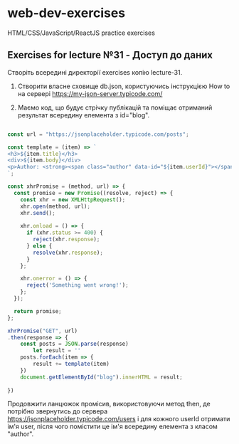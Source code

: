 # web-dev-exercises

HTML/CSS/JavaScript/ReactJS practice exercises

## Exercises for lecture №31 - Доступ до даних

Створіть всередині директорії exercises копію lecture-31. 

1. Створити власне сховище db.json, користуючись інструкцією How to на сервері https://my-json-server.typicode.com/ 

2. Маємо код, що будує стрічку публікацій та поміщає отриманий результат всередину елемента з id="blog". 

```js

const url = "https://jsonplaceholder.typicode.com/posts";

const template = (item) => `
<h3>${item.title}</h3>
<div>${item.body}</div>
<p>Author: <strong><span class="author" data-id="${item.userId}"></span></strong></p>
`;

const xhrPromise = (method, url) => {
  const promise = new Promise((resolve, reject) => {
    const xhr = new XMLHttpRequest();
    xhr.open(method, url);
    xhr.send();
  
    xhr.onload = () => {
      if (xhr.status >= 400) {
        reject(xhr.response);
      } else {
        resolve(xhr.response);
      }
    };

    xhr.onerror = () => {
      reject('Something went wrong!');
    };   
  });

  return promise;
};

xhrPromise("GET", url)
.then(response => {
    const posts = JSON.parse(response)
		let result = ''
    posts.forEach(item => {
        result += template(item)
    })
    document.getElementById("blog").innerHTML = result;
    
})
```

Продовжити ланцюжок промісив, використовуючи метод then, де потрібно звернутись до сервера https://jsonplaceholder.typicode.com/users і для кожного  userId отримати ім'я user, після чого помістити це ім'я всередину елемента з класом "author".